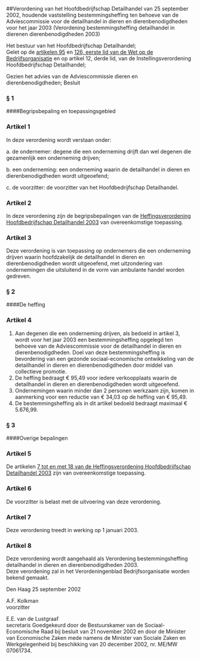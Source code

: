 <meta http-equiv='Content-Type' content='text/html; charset=utf-8' />

##Verordening van het Hoofdbedrijfschap Detailhandel van 25 september 2002, houdende vaststelling bestemmingsheffing ten behoeve van de Adviescommissie voor de detailhandel in dieren en dierenbenodigdheden voor het jaar 2003 (Verordening bestemmingsheffing detailhandel in dierenen dierenbenodigdheden 2003)

Het bestuur van het Hoofdbedrijfschap Detailhandel;  
Gelet op de [artikelen 95](../../../../../../../../../wet/wet/op/de/bedrijfsorganisatie/BWBR0002058/README.md) en [126, eerste lid van de Wet op de Bedrijfsorganisatie](../../../../../../../../../wet/wet/op/de/bedrijfsorganisatie/BWBR0002058/README.md) en op artikel 12, derde lid, van de Instellingsverordening Hoofdbedrijfschap Detailhandel;

Gezien het advies van de Adviescommissie dieren en dierenbenodigdheden;
Besluit     
### §  1  

####Begripsbepaling en toepassingsgebied

### Artikel  1  

In deze verordening wordt verstaan onder: 

a. de ondernemer: degene die een onderneming drijft dan wel degenen die gezamenlijk een onderneming drijven;  

b. een onderneming: een onderneming waarin de detailhandel in dieren en dierenbenodigdheden wordt uitgeoefend;  

c. de voorzitter: de voorzitter van het Hoofdbedrijfschap Detailhandel.    

### Artikel  2  

In deze verordening zijn de begripsbepalingen van de [Heffingsverordening Hoofdbedrijfschap Detailhandel 2003](../../../../../../../../../pbo/heffingsverordening/hoofdbedrijfschap/detailhandel/2003/BWBR0014048/README.md) van overeenkomstige toepassing.  

### Artikel  3  

Deze verordening is van toepassing op ondernemers die een onderneming drijven waarin hoofdzakelijk de detailhandel in dieren en dierenbenodigdheden wordt uitgeoefend, met uitzondering van ondernemingen die uitsluitend in de vorm van ambulante handel worden gedreven.  

### §  2  

####De heffing

### Artikel  4  

1.  Aan degenen die een onderneming drijven, als bedoeld in artikel 3, wordt voor het jaar 2003 een bestemmingsheffing opgelegd ten behoeve van de Adviescommissie voor de detailhandel in dieren en dierenbenodigdheden. Doel van deze bestemmingsheffing is bevordering van een gezonde sociaal-economische ontwikkeling van de detailhandel in dieren en dierenbenodigdheden door middel van collectieve promotie.   
2.  De heffing bedraagt € 95,49 voor iedere verkoopplaats waarin de detailhandel in dieren en dierenbenodigdheden wordt uitgeoefend.   
3.  Ondernemingen waarin minder dan 2 personen werkzaam zijn, komen in aanmerking voor een reductie van € 34,03 op de heffing van € 95,49.   
4.  De bestemmingsheffing als in dit artikel bedoeld bedraagt maximaal € 5.676,99.   

### §  3  

####Overige bepalingen

### Artikel  5  

De artikelen [7 tot en met 18 van de Heffingsverordening Hoofdbedrijfschap Detailhandel 2003](../../../../../../../../../pbo/heffingsverordening/hoofdbedrijfschap/detailhandel/2003/BWBR0014048/README.md) zijn van overeenkomstige toepassing.  

### Artikel  6  

De voorzitter is belast met de uitvoering van deze verordening.  

### Artikel  7  

Deze verordening treedt in werking op 1 januari 2003.  

### Artikel  8  

Deze verordening wordt aangehaald als Verordening bestemmingsheffing detailhandel in dieren en dierenbenodigdheden 2003.  
Deze verordening zal in het Verordeningenblad Bedrijfsorganisatie worden bekend gemaakt.   

Den Haag 
25 september 2002    

A.F. Kolkman  
voorzitter  

E.E. van de Lustgraaf  
secretaris    Goedgekeurd door de Bestuurskamer van de Sociaal-Economische Raad bij besluit van 21 november 2002 en door de Minister van Economische Zaken mede namens de Minister van Sociale Zaken en Werkgelegenheid bij beschikking van 20 december 2002, nr. ME/MW 07061734.    
